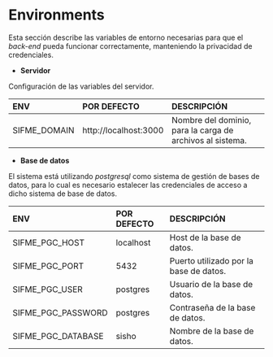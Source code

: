# Environments

Esta sección describe las variables de entorno necesarias para que el _back-end_ pueda funcionar correctamente, manteniendo la privacidad de credenciales.

- **Servidor**

Configuración de las variables del servidor.

| ENV          | POR DEFECTO           | DESCRIPCIÓN                                               |
| :----------- | :-------------------- | :-------------------------------------------------------- |
| SIFME_DOMAIN | http://localhost:3000 | Nombre del dominio, para la carga de archivos al sistema. |

- **Base de datos**

El sistema está utilizando _postgresql_ como sistema de gestión de bases de datos, para lo cual es necesario estalecer las credenciales de acceso a dicho sistema de base de datos.

| ENV                | POR DEFECTO | DESCRIPCIÓN                            |
| :----------------- | :---------- | :------------------------------------- |
| SIFME_PGC_HOST     | localhost   | Host de la base de datos.              |
| SIFME_PGC_PORT     | 5432        | Puerto utilizado por la base de datos. |
| SIFME_PGC_USER     | postgres    | Usuario de la base de datos.           |
| SIFME_PGC_PASSWORD | postgres    | Contraseña de la base de datos.        |
| SIFME_PGC_DATABASE | sisho       | Nombre de la base de datos.            |
